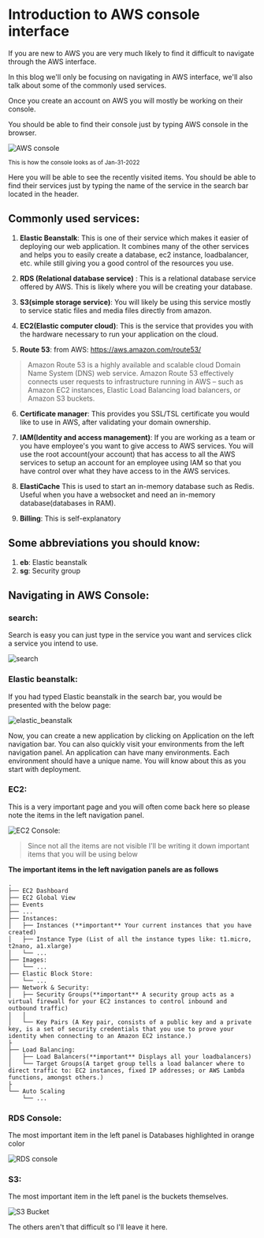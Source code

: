 # Introduction to AWS console interface

If you are new to AWS you are very much likely to find it difficult to navigate through the AWS interface.

In this blog we'll only be focusing on navigating in AWS interface, we'll also talk about some of the commonly used services.

Once you create an account on AWS you will mostly be working on their console.

You should be able to find their console just by typing AWS console in the browser.

![AWS console](https://github.com/PaulleDemon/AWS-deployment/blob/master/images/AWSinterface/aws_console.jpg)

<sub>This is how the console looks as of Jan-31-2022</sub>

Here you will be able to see the recently visited items. You should be able to find their services just by typing the name of the service in the search bar located in the header.

## Commonly used services: 

1. **Elastic Beanstalk**: This is one of their service which makes it easier of deploying our web application. It combines many of the other services and helps you to easily create a database, ec2 instance, loadbalancer, etc. while still giving you a good control of the resources you use.

2. **RDS (Relational database service)** : 
    This is a relational database service offered by AWS. This is likely where you will be creating your database.

3. **S3(simple storage service)**: You will likely be using this service mostly to service static files and media files directly from amazon.

4. **EC2(Elastic computer cloud)**: This is the service that provides you with the hardware necessary to run your application on the cloud.

5. **Route 53**: 
from AWS:  https://aws.amazon.com/route53/
> Amazon Route 53 is a highly available and scalable cloud Domain Name System (DNS) web service. Amazon Route 53 effectively connects user requests to infrastructure running in AWS – such as Amazon EC2 instances, Elastic Load Balancing load balancers, or Amazon S3 buckets.

6. **Certificate manager**: This provides you SSL/TSL certificate you would like to use in AWS, after validating your domain ownership.

7. **IAM(Identity and access management)**: If you are working as a team or you have employee's you want to give access to AWS services. You will use the root account(your account) that has access to all the AWS services to setup an account for an employee using IAM so that you have control over what they have access to in the AWS services.

8. **ElastiCache** This is used to start an in-memory database such as Redis. Useful when you have a websocket and need an in-memory database(databases in RAM).

9. **Billing**: This is self-explanatory

## Some abbreviations you should know:

1. **eb**: Elastic beanstalk
2. **sg**: Security group


## Navigating in AWS Console: 

### search:

Search is easy you can just type in the service you want and services click a service you intend to use.

![search](https://github.com/PaulleDemon/AWS-deployment/blob/master/images/AWSinterface/search.jpg)

### Elastic beanstalk:

If you had typed Elastic beanstalk in the search bar, you would be presented with the below page:

![elastic_beanstalk](https://github.com/PaulleDemon/AWS-deployment/blob/master/images/AWSinterface/elastic_branstalk.jpg)

Now, you can create a new application by clicking on Application on the left navigation bar. You can also quickly visit your environments from the left navigation panel. An application can have many environments. Each environment should have a unique name. You will know about this as you start with deployment. 

### EC2:

This is a very important page and you will often come back here so please note the items in the left navigation panel.
  
![EC2 Console](https://github.com/PaulleDemon/AWS-deployment/blob/master/images/AWSinterface/ec2_console.jpg):

>Since not all the items are not visible I'll be writing it down important items that you will be using below

**The important items in the left navigation panels are as follows**

```
.
├── EC2 Dashboard
├── EC2 Global View
├── Events
├── ...
├── Instances:
│   ├── Instances (**important** Your current instances that you have created)
│   ├── Instance Type (List of all the instance types like: t1.micro, t2nano, a1.xlarge)
│   └── ...
├── Images:
│   └── ...
├── Elastic Block Store:
│   └── ...
├── Network & Security:
│   ├── Security Groups(**important** A security group acts as a virtual firewall for your EC2 instances to control inbound and outbound traffic)
│   │
│   └── Key Pairs (A Key pair, consists of a public key and a private key, is a set of security credentials that you use to prove your identity when connecting to an Amazon EC2 instance.)
├
├── Load Balancing:
│   ├── Load Balancers(**important** Displays all your loadbalancers)
│   └── Target Groups(A target group tells a load balancer where to direct traffic to: EC2 instances, fixed IP addresses; or AWS Lambda functions, amongst others.)
├
└── Auto Scaling
    └── ...
```


### RDS Console:

The most important item in the left panel is Databases highlighted in orange color

![RDS console](https://github.com/PaulleDemon/AWS-deployment/blob/master/images/AWSinterface/RDS_dashboard.jpg)

### S3: 

The most important item in the left panel is the buckets themselves.

![S3 Bucket](https://github.com/PaulleDemon/AWS-deployment/blob/master/images/AWSinterface/s3.jpg)

The others aren't that difficult so I'll leave it here.
